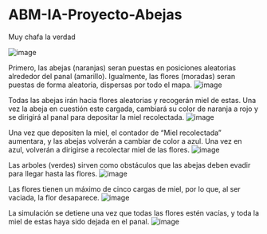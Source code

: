 # ABM-IA-Proyecto-Abejas
Muy chafa la verdad

![image](https://github.com/user-attachments/assets/a7483044-593b-4b01-bd4e-8c9f84da49f5)

Primero, las abejas (naranjas) seran puestas en posiciones aleatorias alrededor del panal (amarillo). Igualmente, las flores (moradas) seran puestas de forma aleatoria, dispersas por todo el mapa.
![image](https://github.com/user-attachments/assets/e14b0d56-f656-4b88-b191-eb8d92956dc1)

Todas las abejas irán hacia flores aleatorias y recogerán miel de estas. Una vez la abeja en cuestión este cargada, cambiará su color de naranja a rojo y se dirigirá al panal para depositar la miel recolectada.
![image](https://github.com/user-attachments/assets/6401a50d-52d6-4ac9-b9df-7434f4fc5ef3)

Una vez que depositen la miel, el contador de “Miel recolectada” aumentara, y las abejas volverán a cambiar de color a azul. Una vez en azul, volverán a dirigirse a recolectar miel de las flores.
![image](https://github.com/user-attachments/assets/694507e6-44a6-4d89-a7e2-05d3ad221b0f)

Las arboles (verdes) sirven como obstáculos que las abejas deben evadir para llegar hasta las flores.
![image](https://github.com/user-attachments/assets/d0a2677b-6411-4169-8501-98a91334a1c4)

Las flores tienen un máximo de cinco cargas de miel, por lo que, al ser vaciada, la flor desaparece.
![image](https://github.com/user-attachments/assets/85669c7f-7b35-4a2d-89ab-7bd8c6bb72ec)

La simulación se detiene una vez que todas las flores estén vacías, y toda la miel de estas haya sido dejada en el panal.
![image](https://github.com/user-attachments/assets/d2c12ddb-9490-4d57-8dff-e4e055c089ab)
